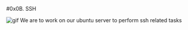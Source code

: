 #0x0B. SSH

![gif](https://s3.amazonaws.com/intranet-projects-files/holbertonschool-sysadmin_devops/244/zPVRKhPsUP5lK.gif)
We are to work on our ubuntu server to perform ssh related tasks
